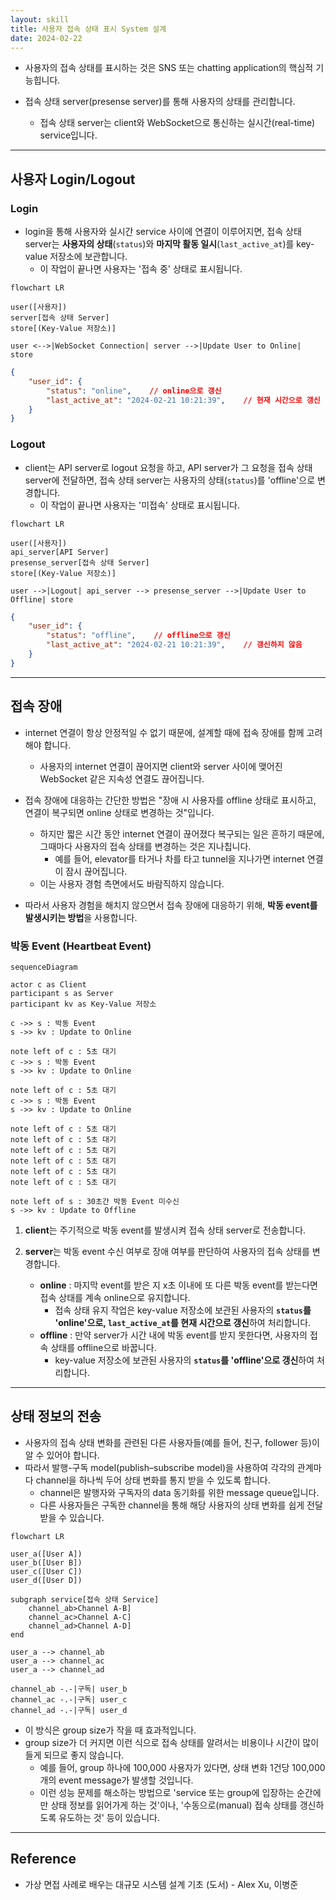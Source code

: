 ```yaml
---
layout: skill
title: 사용자 접속 상태 표시 System 설계
date: 2024-02-22
---
```



- 사용자의 접속 상태를 표시하는 것은 SNS 또는 chatting application의 핵심적 기능힙니다.

- 접속 상태 server(presense server)를 통해 사용자의 상태를 관리합니다.
    - 접속 상태 server는 client와 WebSocket으로 통신하는 실시간(real-time) service입니다.


---


## 사용자 Login/Logout


### Login

- login을 통해 사용자와 실시간 service 사이에 연결이 이루어지면, 접속 상태 server는 **사용자의 상태**(`status`)와 **마지막 활동 일시**(`last_active_at`)를 key-value 저장소에 보관합니다.
    - 이 작업이 끝나면 사용자는 '접속 중' 상태로 표시됩니다.

```mermaid
flowchart LR

user([사용자])
server[접속 상태 Server]
store[(Key-Value 저장소)]

user <-->|WebSocket Connection| server -->|Update User to Online| store
```

```json
{
    "user_id": {
        "status": "online",    // online으로 갱신
        "last_active_at": "2024-02-21 10:21:39",    // 현재 시간으로 갱신
    }
}
```

### Logout

- client는 API server로 logout 요청을 하고, API server가 그 요청을 접속 상태 server에 전달하면, 접속 상태 server는 사용자의 상태(`status`)를 'offline'으로 변경합니다.
    - 이 작업이 끝나면 사용자는 '미접속' 상태로 표시됩니다.

```mermaid
flowchart LR

user([사용자])
api_server[API Server]
presense_server[접속 상태 Server]
store[(Key-Value 저장소)]

user -->|Logout| api_server --> presense_server -->|Update User to Offline| store
```

```json
{
    "user_id": {
        "status": "offline",    // offline으로 갱신
        "last_active_at": "2024-02-21 10:21:39",    // 갱신하지 않음
    }
}
```


---


## 접속 장애

- internet 연결이 항상 안정적일 수 없기 때문에, 설계할 때에 접속 장애를 함께 고려해야 합니다.
    - 사용자의 internet 연결이 끊어지면 client와 server 사이에 맺어진 WebSocket 같은 지속성 연결도 끊어집니다.

- 접속 장애에 대응하는 간단한 방법은 "장애 시 사용자를 offline 상태로 표시하고, 연결이 복구되면 online 상태로 변경하는 것"입니다.
    - 하지만 짧은 시간 동안 internet 연결이 끊어졌다 복구되는 일은 흔하기 때문에, 그때마다 사용자의 접속 상태를 변경하는 것은 지나칩니다.
        - 예를 들어, elevator를 타거나 차를 타고 tunnel을 지나가면 internet 연결이 잠시 끊어집니다.
    - 이는 사용자 경험 측면에서도 바람직하지 않습니다.

- 따라서 사용자 경험을 해치지 않으면서 접속 장애에 대응하기 위해, **박동 event를 발생시키는 방법**을 사용합니다.


### 박동 Event (Heartbeat Event)

```mermaid
sequenceDiagram

actor c as Client
participant s as Server
participant kv as Key-Value 저장소

c ->> s : 박동 Event
s ->> kv : Update to Online

note left of c : 5초 대기
c ->> s : 박동 Event
s ->> kv : Update to Online

note left of c : 5초 대기
c ->> s : 박동 Event
s ->> kv : Update to Online

note left of c : 5초 대기
note left of c : 5초 대기
note left of c : 5초 대기
note left of c : 5초 대기
note left of c : 5초 대기
note left of c : 5초 대기

note left of s : 30초간 박동 Event 미수신
s ->> kv : Update to Offline
```

1. **client**는 주기적으로 박동 event를 발생시켜 접속 상태 server로 전송합니다.

2. **server**는 박동 event 수신 여부로 장애 여부를 판단하여 사용자의 접속 상태를 변경합니다.
    - **online** : 마지막 event를 받은 지 x초 이내에 또 다른 박동 event를 받는다면 접속 상태를 계속 online으로 유지합니다.
        - 접속 상태 유지 작업은 key-value 저장소에 보관된 사용자의 **`status`를 'online'으로, `last_active_at`를 현재 시간으로 갱신**하여 처리합니다.
    - **offline** : 만약 server가 시간 내에 박동 event를 받지 못한다면, 사용자의 접속 상태를 offline으로 바꿉니다.
        - key-value 저장소에 보관된 사용자의 **`status`를 'offline'으로 갱신**하여 처리합니다.


---


## 상태 정보의 전송

- 사용자의 접속 상태 변화를 관련된 다른 사용자들(예를 들어, 친구, follower 등)이 알 수 있어야 합니다.
- 따라서 발행-구독 model(publish–subscribe model)을 사용하여 각각의 관계마다 channel을 하나씩 두어 상태 변화를 통지 받을 수 있도록 합니다.
    - channel은 발행자와 구독자의 data 동기화를 위한 message queue입니다.
    - 다른 사용자들은 구독한 channel을 통해 해당 사용자의 상태 변화를 쉽게 전달받을 수 있습니다.

```mermaid
flowchart LR

user_a([User A])
user_b([User B])
user_c([User C])
user_d([User D])

subgraph service[접속 상태 Service]
    channel_ab>Channel A-B]
    channel_ac>Channel A-C]
    channel_ad>Channel A-D]
end

user_a --> channel_ab
user_a --> channel_ac
user_a --> channel_ad

channel_ab -.-|구독| user_b
channel_ac -.-|구독| user_c
channel_ad -.-|구독| user_d
```

- 이 방식은 group size가 작을 때 효과적입니다.
- group size가 더 커지면 이런 식으로 접속 상태를 알려서는 비용이나 시간이 많이 들게 되므로 좋지 않습니다.
    - 예를 들어, group 하나에 100,000 사용자가 있다면, 상태 변화 1건당 100,000개의 event message가 발생할 것입니다.
    - 이런 성능 문제를 해소하는 방법으로 'service 또는 group에 입장하는 순간에만 상태 정보를 읽어가게 하는 것'이나, '수동으로(manual) 접속 상태를 갱신하도록 유도하는 것' 등이 있습니다.


---


## Reference

- 가상 면접 사례로 배우는 대규모 시스템 설계 기초 (도서) - Alex Xu, 이병준
